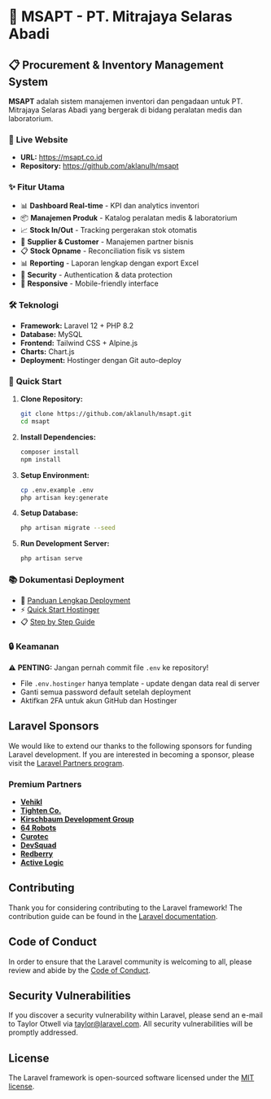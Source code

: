 # 🏢 MSAPT - PT. Mitrajaya Selaras Abadi

## 📋 Procurement & Inventory Management System

**MSAPT** adalah sistem manajemen inventori dan pengadaan untuk PT. Mitrajaya Selaras Abadi yang bergerak di bidang peralatan medis dan laboratorium.

### 🚀 **Live Website**
- **URL:** https://msapt.co.id
- **Repository:** https://github.com/aklanulh/msapt

### ✨ **Fitur Utama**

- 📊 **Dashboard Real-time** - KPI dan analytics inventori
- 📦 **Manajemen Produk** - Katalog peralatan medis & laboratorium
- 📈 **Stock In/Out** - Tracking pergerakan stok otomatis
- 🏥 **Supplier & Customer** - Manajemen partner bisnis
- 📋 **Stock Opname** - Reconciliation fisik vs sistem
- 📊 **Reporting** - Laporan lengkap dengan export Excel
- 🔐 **Security** - Authentication & data protection
- 📱 **Responsive** - Mobile-friendly interface

### 🛠️ **Teknologi**

- **Framework:** Laravel 12 + PHP 8.2
- **Database:** MySQL
- **Frontend:** Tailwind CSS + Alpine.js
- **Charts:** Chart.js
- **Deployment:** Hostinger dengan Git auto-deploy

### 🚀 **Quick Start**

1. **Clone Repository:**
   ```bash
   git clone https://github.com/aklanulh/msapt.git
   cd msapt
   ```

2. **Install Dependencies:**
   ```bash
   composer install
   npm install
   ```

3. **Setup Environment:**
   ```bash
   cp .env.example .env
   php artisan key:generate
   ```

4. **Setup Database:**
   ```bash
   php artisan migrate --seed
   ```

5. **Run Development Server:**
   ```bash
   php artisan serve
   ```

### 📚 **Dokumentasi Deployment**

- 📖 [Panduan Lengkap Deployment](README-DEPLOYMENT.md)
- ⚡ [Quick Start Hostinger](HOSTINGER-QUICKSTART.md)
- 📋 [Step by Step Guide](STEP-BY-STEP-HOSTINGER.md)

### 🔒 **Keamanan**

⚠️ **PENTING:** Jangan pernah commit file `.env` ke repository!
- File `.env.hostinger` hanya template - update dengan data real di server
- Ganti semua password default setelah deployment
- Aktifkan 2FA untuk akun GitHub dan Hostinger

## Laravel Sponsors

We would like to extend our thanks to the following sponsors for funding Laravel development. If you are interested in becoming a sponsor, please visit the [Laravel Partners program](https://partners.laravel.com).

### Premium Partners

- **[Vehikl](https://vehikl.com)**
- **[Tighten Co.](https://tighten.co)**
- **[Kirschbaum Development Group](https://kirschbaumdevelopment.com)**
- **[64 Robots](https://64robots.com)**
- **[Curotec](https://www.curotec.com/services/technologies/laravel)**
- **[DevSquad](https://devsquad.com/hire-laravel-developers)**
- **[Redberry](https://redberry.international/laravel-development)**
- **[Active Logic](https://activelogic.com)**

## Contributing

Thank you for considering contributing to the Laravel framework! The contribution guide can be found in the [Laravel documentation](https://laravel.com/docs/contributions).

## Code of Conduct

In order to ensure that the Laravel community is welcoming to all, please review and abide by the [Code of Conduct](https://laravel.com/docs/contributions#code-of-conduct).

## Security Vulnerabilities

If you discover a security vulnerability within Laravel, please send an e-mail to Taylor Otwell via [taylor@laravel.com](mailto:taylor@laravel.com). All security vulnerabilities will be promptly addressed.

## License

The Laravel framework is open-sourced software licensed under the [MIT license](https://opensource.org/licenses/MIT).
